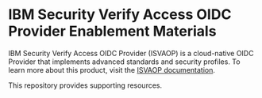 # IBM Security Verify Access OIDC Provider Enablement Materials

IBM Security Verify Access OIDC Provider (ISVAOP) is a cloud-native OIDC Provider that implements advanced standards and security profiles. 
To learn more about this product, visit the [ISVAOP documentation](https://docs.verify.ibm.com/ibm-security-verify-access/).

This repository provides supporting resources.

